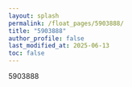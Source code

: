 ```yaml
---
layout: splash
permalink: /float_pages/5903888/
title: "5903888"
author_profile: false
last_modified_at: 2025-06-13
toc: false
---
```

 
5903888
